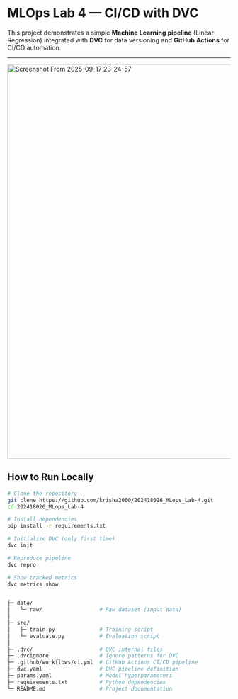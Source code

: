 # MLOps Lab 4 — CI/CD with DVC

This project demonstrates a simple **Machine Learning pipeline** (Linear Regression) integrated with **DVC** for data versioning and **GitHub Actions** for CI/CD automation.  


---
<img width="1374" height="891" alt="Screenshot From 2025-09-17 23-24-57" src="https://github.com/user-attachments/assets/422a0622-0b75-4121-94b4-2671d3d8a9be" />


##  How to Run Locally
```bash
# Clone the repository
git clone https://github.com/krisha2000/202418026_MLops_Lab-4.git
cd 202418026_MLops_Lab-4

# Install dependencies
pip install -r requirements.txt

# Initialize DVC (only first time)
dvc init

# Reproduce pipeline
dvc repro

# Show tracked metrics
dvc metrics show


├─ data/
│   └─ raw/                  # Raw dataset (input data)
│
├─ src/
│   ├─ train.py              # Training script
│   └─ evaluate.py           # Evaluation script
│
├─ .dvc/                     # DVC internal files
├─ .dvcignore                # Ignore patterns for DVC
├─ .github/workflows/ci.yml  # GitHub Actions CI/CD pipeline
├─ dvc.yaml                  # DVC pipeline definition
├─ params.yaml               # Model hyperparameters
├─ requirements.txt          # Python dependencies
└─ README.md                 # Project documentation


